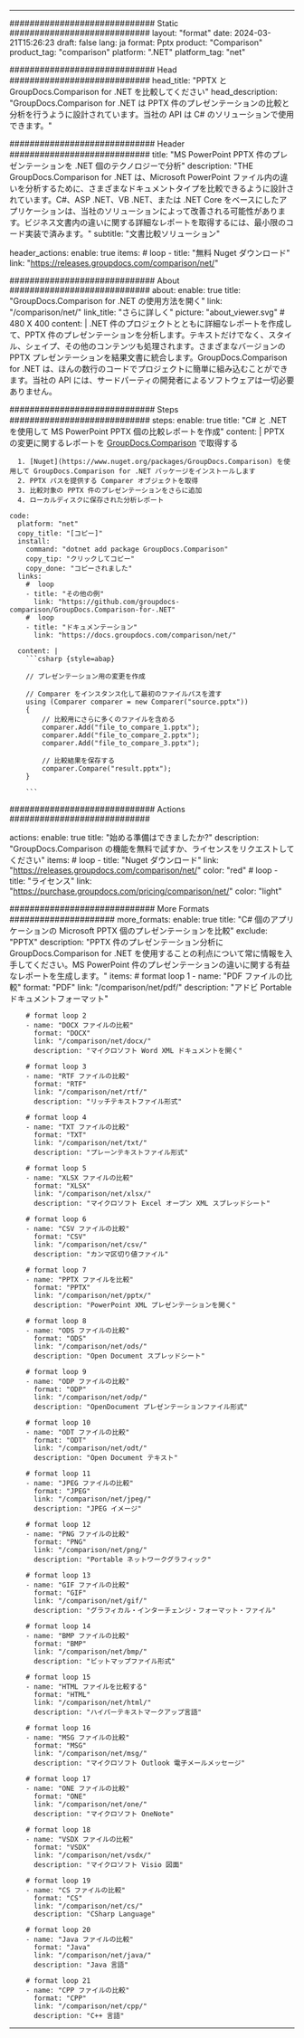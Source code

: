 
---
############################# Static ############################
layout: "format"
date:  2024-03-21T15:26:23
draft: false
lang: ja
format: Pptx
product: "Comparison"
product_tag: "comparison"
platform: ".NET"
platform_tag: "net"

############################# Head ############################
head_title: "PPTX と GroupDocs.Comparison for .NET を比較してください"
head_description: "GroupDocs.Comparison for .NET は PPTX 件のプレゼンテーションの比較と分析を行うように設計されています。当社の API は C# のソリューションで使用できます。"

############################# Header ############################
title: "MS PowerPoint PPTX 件のプレゼンテーションを .NET 個のテクノロジーで分析" 
description: "THE GroupDocs.Comparison for .NET は、Microsoft PowerPoint ファイル内の違いを分析するために、さまざまなドキュメントタイプを比較できるように設計されています。C#、ASP .NET、VB .NET、または .NET Core をベースにしたアプリケーションは、当社のソリューションによって改善される可能性があります。ビジネス文書内の違いに関する詳細なレポートを取得するには、最小限のコード実装で済みます。"
subtitle: "文書比較ソリューション" 

header_actions:
  enable: true
  items:
    #  loop
    - title: "無料 Nuget ダウンロード"
      link: "https://releases.groupdocs.com/comparison/net/"
      
############################# About ############################
about:
    enable: true
    title: "GroupDocs.Comparison for .NET の使用方法を開く"
    link: "/comparison/net/"
    link_title: "さらに詳しく"
    picture: "about_viewer.svg" # 480 X 400
    content: |
       .NET 件のプロジェクトとともに詳細なレポートを作成して、PPTX 件のプレゼンテーションを分析します。テキストだけでなく、スタイル、シェイプ、その他のコンテンツも処理されます。さまざまなバージョンの PPTX プレゼンテーションを結果文書に統合します。GroupDocs.Comparison for .NET は、ほんの数行のコードでプロジェクトに簡単に組み込むことができます。当社の API には、サードパーティの開発者によるソフトウェアは一切必要ありません。

############################# Steps ############################
steps:
    enable: true
    title: "C# と .NET を使用して MS PowerPoint PPTX 個の比較レポートを作成"
    content: |
      PPTX の変更に関するレポートを [GroupDocs.Comparison](https://products.groupdocs.com/comparison/net/) で取得する
      
      1. [Nuget](https://www.nuget.org/packages/GroupDocs.Comparison) を使用して GroupDocs.Comparison for .NET パッケージをインストールします
      2. PPTX パスを提供する Comparer オブジェクトを取得
      3. 比較対象の PPTX 件のプレゼンテーションをさらに追加
      4. ローカルディスクに保存された分析レポート
   
    code:
      platform: "net"
      copy_title: "[コピー]"
      install:
        command: "dotnet add package GroupDocs.Comparison"
        copy_tip: "クリックしてコピー"
        copy_done: "コピーされました"
      links:
        #  loop
        - title: "その他の例"
          link: "https://github.com/groupdocs-comparison/GroupDocs.Comparison-for-.NET"
        #  loop
        - title: "ドキュメンテーション"
          link: "https://docs.groupdocs.com/comparison/net/"
          
      content: |
        ```csharp {style=abap}

        // プレゼンテーション用の変更を作成

        // Comparer をインスタンス化して最初のファイルパスを渡す
        using (Comparer comparer = new Comparer("source.pptx"))
        {
            // 比較用にさらに多くのファイルを含める
        	comparer.Add("file_to_compare_1.pptx");
            comparer.Add("file_to_compare_2.pptx");
            comparer.Add("file_to_compare_3.pptx");

            // 比較結果を保存する
            comparer.Compare("result.pptx"); 
        }
        
        ```            

############################# Actions ############################

actions:
  enable: true
  title: "始める準備はできましたか?"
  description: "GroupDocs.Comparison の機能を無料で試すか、ライセンスをリクエストしてください"
  items:
    #  loop
    - title: "Nuget ダウンロード"
      link: "https://releases.groupdocs.com/comparison/net/"
      color: "red"
        #  loop
    - title: "ライセンス"
      link: "https://purchase.groupdocs.com/pricing/comparison/net/"
      color: "light"


############################# More Formats #####################
more_formats:
    enable: true
    title: "C# 個のアプリケーションの Microsoft PPTX 個のプレゼンテーションを比較"
    exclude: "PPTX"
    description: "PPTX 件のプレゼンテーション分析に GroupDocs.Comparison for .NET を使用することの利点について常に情報を入手してください。MS PowerPoint 件のプレゼンテーションの違いに関する有益なレポートを生成します。"
    items: 
        # format loop 1
        - name: "PDF ファイルの比較"
          format: "PDF"
          link: "/comparison/net/pdf/"
          description: "アドビ Portable ドキュメントフォーマット"

        # format loop 2
        - name: "DOCX ファイルの比較"
          format: "DOCX"
          link: "/comparison/net/docx/"
          description: "マイクロソフト Word XML ドキュメントを開く"

        # format loop 3
        - name: "RTF ファイルの比較"
          format: "RTF"
          link: "/comparison/net/rtf/"
          description: "リッチテキストファイル形式"

        # format loop 4
        - name: "TXT ファイルの比較"
          format: "TXT"
          link: "/comparison/net/txt/"
          description: "プレーンテキストファイル形式"

        # format loop 5
        - name: "XLSX ファイルの比較"
          format: "XLSX"
          link: "/comparison/net/xlsx/"
          description: "マイクロソフト Excel オープン XML スプレッドシート"

        # format loop 6
        - name: "CSV ファイルの比較"
          format: "CSV"
          link: "/comparison/net/csv/"
          description: "カンマ区切り値ファイル"

        # format loop 7
        - name: "PPTX ファイルを比較"
          format: "PPTX"
          link: "/comparison/net/pptx/"
          description: "PowerPoint XML プレゼンテーションを開く"

        # format loop 8
        - name: "ODS ファイルの比較"
          format: "ODS"
          link: "/comparison/net/ods/"
          description: "Open Document スプレッドシート"

        # format loop 9
        - name: "ODP ファイルの比較"
          format: "ODP"
          link: "/comparison/net/odp/"
          description: "OpenDocument プレゼンテーションファイル形式"

        # format loop 10
        - name: "ODT ファイルの比較"
          format: "ODT"
          link: "/comparison/net/odt/"
          description: "Open Document テキスト"

        # format loop 11
        - name: "JPEG ファイルの比較"
          format: "JPEG"
          link: "/comparison/net/jpeg/"
          description: "JPEG イメージ"

        # format loop 12
        - name: "PNG ファイルの比較"
          format: "PNG"
          link: "/comparison/net/png/"
          description: "Portable ネットワークグラフィック"

        # format loop 13
        - name: "GIF ファイルの比較"
          format: "GIF"
          link: "/comparison/net/gif/"
          description: "グラフィカル・インターチェンジ・フォーマット・ファイル"

        # format loop 14
        - name: "BMP ファイルの比較"
          format: "BMP"
          link: "/comparison/net/bmp/"
          description: "ビットマップファイル形式"

        # format loop 15
        - name: "HTML ファイルを比較する"
          format: "HTML"
          link: "/comparison/net/html/"
          description: "ハイパーテキストマークアップ言語"

        # format loop 16
        - name: "MSG ファイルの比較"
          format: "MSG"
          link: "/comparison/net/msg/"
          description: "マイクロソフト Outlook 電子メールメッセージ"

        # format loop 17
        - name: "ONE ファイルの比較"
          format: "ONE"
          link: "/comparison/net/one/"
          description: "マイクロソフト OneNote"

        # format loop 18
        - name: "VSDX ファイルの比較"
          format: "VSDX"
          link: "/comparison/net/vsdx/"
          description: "マイクロソフト Visio 図面"

        # format loop 19
        - name: "CS ファイルの比較"
          format: "CS"
          link: "/comparison/net/cs/"
          description: "CSharp Language"

        # format loop 20
        - name: "Java ファイルの比較"
          format: "Java"
          link: "/comparison/net/java/"
          description: "Java 言語"
          
        # format loop 21
        - name: "CPP ファイルの比較"
          format: "CPP"
          link: "/comparison/net/cpp/"
          description: "C++ 言語"
---